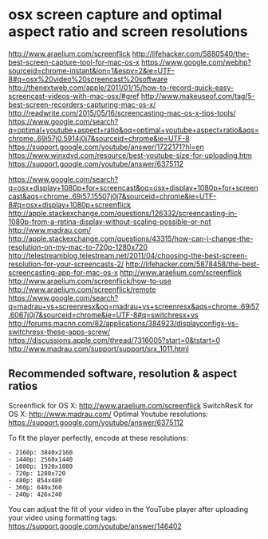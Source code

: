 # osx screen capture and optimal aspect ratio and screen resolutions
http://www.araelium.com/screenflick
http://lifehacker.com/5880540/the-best-screen-capture-tool-for-mac-os-x
https://www.google.com/webhp?sourceid=chrome-instant&ion=1&espv=2&ie=UTF-8#q=osx%20video%20screencast%20software
http://thenextweb.com/apple/2011/01/15/how-to-record-quick-easy-screencast-videos-with-mac-osx/#gref
http://www.makeuseof.com/tag/5-best-screen-recorders-capturing-mac-os-x/
http://readwrite.com/2015/05/16/screencasting-mac-os-x-tips-tools/
https://www.google.com/search?q=optimal+youtube+aspect+ratio&oq=optimal+youtube+aspect+ratio&aqs=chrome..69i57j0.5914j0j7&sourceid=chrome&ie=UTF-8
https://support.google.com/youtube/answer/1722171?hl=en
https://www.winxdvd.com/resource/best-youtube-size-for-uploading.htm
https://support.google.com/youtube/answer/6375112

https://www.google.com/search?q=osx+display+1080p+for+screencast&oq=osx+display+1080p+for+screencast&aqs=chrome..69i57.15507j0j7&sourceid=chrome&ie=UTF-8#q=osx+display+1080p+screenflick
http://apple.stackexchange.com/questions/126332/screencasting-in-1080p-from-a-retina-display-without-scaling-possible-or-not
http://www.madrau.com/
http://apple.stackexchange.com/questions/43315/how-can-i-change-the-resolution-on-my-mac-to-720p-1280x720
http://telestreamblog.telestream.net/2011/04/choosing-the-best-screen-resolution-for-your-screencasts-2/
http://lifehacker.com/5878458/the-best-screencasting-app-for-mac-os-x
http://www.araelium.com/screenflick
http://www.araelium.com/screenflick/how-to-use
http://www.araelium.com/screenflick/remote
https://www.google.com/search?q=madrau+vs+screenresx&oq=madrau+vs+screenresx&aqs=chrome..69i57.6067j0j7&sourceid=chrome&ie=UTF-8#q=switchresx+vs
http://forums.macnn.com/82/applications/384923/displayconfigx-vs-switchresx-these-apps-screw/
https://discussions.apple.com/thread/7316005?start=0&tstart=0
http://www.madrau.com/support/support/srx_1011.html

## Recommended software, resolution & aspect ratios
Screenflick for OS X: http://www.araelium.com/screenflick
SwitchResX for OS X: http://www.madrau.com/
Optimal Youtube resolutions: https://support.google.com/youtube/answer/6375112

To fit the player perfectly, encode at these resolutions:

    - 2160p: 3840x2160
    - 1440p: 2560x1440
    - 1080p: 1920x1080
    - 720p: 1280x720
    - 480p: 854x480
    - 360p: 640x360
    - 240p: 426x240

You can adjust the fit of your video in the YouTube player after uploading your video using formatting tags: https://support.google.com/youtube/answer/146402
